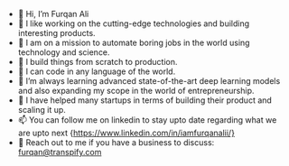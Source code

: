 - 👋 Hi, I’m Furqan Ali
- 👀 I like working on the cutting-edge technologies and building interesting products.
- 👀 I am on a mission to automate boring jobs in the world using technology and science. 
- 🌱 I build things from scratch to production. 
- 🌱 I can code in any language of the world.
- 🌱 I’m always learning advanced state-of-the-art deep learning models and also expanding my scope in the world of entrepreneurship.  
- 👀 I have helped many startups in terms of building their product and scaling it up. 
- 📫 You can follow me on linkedin to stay upto date regarding what we are upto next {https://www.linkedin.com/in/iamfurqanalii/}
- 👀 Reach out to me if you have a business to discuss: furqan@transpify.com

<!---
furqan4545/furqan4545 is a ✨ special ✨ repository because its `README.md` (this file) appears on your GitHub profile.
You can click the Preview link to take a look at your changes.
--->
